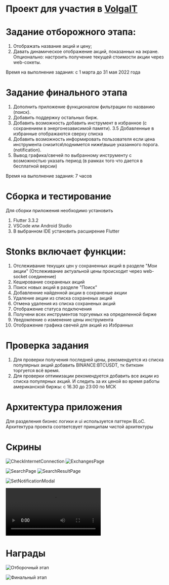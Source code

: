 # Проект для участия в [VolgaIT](https://volga-it.org/)

# Задание отборожного этапа:

1. Отображать название акций и цену;
2. Давать динамическое отображение акций, показанных на экране. Опционально: настроить получение текущей стоимости акции через web-сокеты.

Время на выполнение задания: c 1 марта до 31 мая 2022 года

# Задание финального этапа

1. Дополнить приложение функционалом фильтрации по названию (поиск).
2. Добавить поддержку остальных бирж.
3. Добавить возможность добавить инструмент в избранное (с сохранением в энергонезависимой памяти).
   3.5 Добавленные в избранные отображаются сверху списка
4. Добавить возможность информировать пользователя если цена инструмента снизится\поднимется ниже\выше указанного порога. (notification).
5. Вывод графика/свечей по выбранному инструменту с возможностью указать период (в рамках того что дается в бесплатной версии)

Время на выполнение задания: 7 часов

# Сборка и тестирование

Для сборки приложения необходимо установить

1. Flutter 3.3.2
2. VSCode или Android Studio
3. В выбранном IDE установить расширение Flutter

# Stonks включает функции:

1. Отслеживание текущих цен у сохраненных акций в разделе "Мои акции" (Отслеживание актуальной цены происходит через web-socket соединение)
2. Кеширование сохраненых акций
3. Поиск новых акций в разделе "Поиск"
4. Добавленние найденной акции в сохраненые акции
5. Удаление акции из списка сохраненых акций
6. Отмена удаления из списка сохраненых акций
7. Отображение статуса подключения
8. Получени всех инструментов торгуемых на определенной бирже
9. Уведомление о изменение цены инструмента
10. Отображение графика свечей для акций из Избранных

# Проверка задания

1. Для проверки получения последней цены, рекомендуется из списка популярных акций добавить BINANCE:BTCUSDT,
   тк биткоин торгуется всё время.
2. Для проверки оптимизации рекомендуется добавить все акции из списка популярных акций.
   И следить за их ценой во время работы американской биржы: с 16.30 до 23:00 по МСК
   
# Архитектура приложения

Для разделения бизнес логики и ui используется паттерн BLoC.
Архитектура проекта соответсвует принципам чистой архитектуры

# Скрины

![CheckInternetConnection](https://user-images.githubusercontent.com/80877621/196949154-83df4da9-f0ee-4b7d-ae34-5c6ecae4fece.png)
![ExchangesPage](https://user-images.githubusercontent.com/80877621/196949159-73fc2905-ddcb-4aee-b772-af64cc520a27.png)

![SearchPage](https://user-images.githubusercontent.com/80877621/196949166-6379894e-5415-47e8-99ad-b352fb73bf0c.png)
![SearchResultPage](https://user-images.githubusercontent.com/80877621/196949168-7096d777-e1bd-4445-bac3-e39c679d9283.png)

![SetNotificationModal](https://user-images.githubusercontent.com/80877621/196949170-fa8232b9-718c-41e2-a8f4-7984a218ab3c.png)


![FavoritesPage](https://user-images.githubusercontent.com/80877621/196953693-2a52bcc6-482a-4229-bd45-f478b6dd2ed2.MP4)


# Награды

![Отборочный этап](https://user-images.githubusercontent.com/80877621/196950892-cd64e130-53e8-4d00-8545-836a32d7f0f1.png)

![Финальный этап](https://user-images.githubusercontent.com/80877621/196950914-40daaf21-820f-42dc-a6a8-7865441d31af.png)

